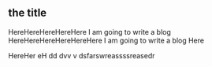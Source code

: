 ## the title

HereHereHereHereHere I am going to write a blog HereHereHereHereHereHere I am going to write a blog Here

HereHer    eH dd   dvv   v   dsfarswreassssreasedr